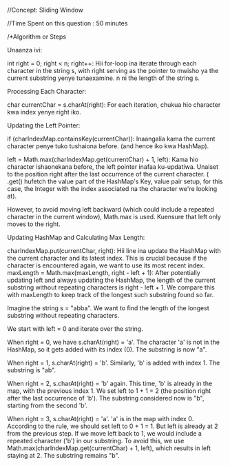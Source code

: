 ​//Concept: Sliding Window

//Time Spent on this question : 50 minutes

/*Algorithm or Steps

Unaanza ivi:

int right = 0; right < n; right++: Hii for-loop ina iterate through each character in the string s, with right serving as the pointer to mwisho ya the current substring yenye tunaexamine. n ni the length of the string s.

Processing Each Character:

char currentChar = s.charAt(right): For each iteration, chukua hio character kwa index yenye right iko.


Updating the Left Pointer:

if (charIndexMap.containsKey(currentChar)): Inaangalia kama the current character penye tuko tushaiona before. (and hence iko kwa HashMap).

left = Math.max(charIndexMap.get(currentChar) + 1, left): Kama hio character ishaonekana before, the left pointer inafaa ku-updatiwa. Unaiset to the position right after the last occurrence of the current character. ( .get() hufetch the value part of the HashMap's Key, value pair setup, for this case, the Integer with the index associated na the character we're looking at).

 However, to avoid moving left backward (which could include a repeated character in the current window), Math.max is used. Kuensure that left only moves to the right.


Updating HashMap and Calculating Max Length:

charIndexMap.put(currentChar, right): Hii line ina update the HashMap with the current character and its latest index. This is crucial because if the character is encountered again, we want to use its most recent index.
maxLength = Math.max(maxLength, right - left + 1): After potentially updating left and always updating the HashMap, the length of the current substring without repeating characters is right - left + 1. We compare this with maxLength to keep track of the longest such substring found so far.


Imagine the string s = "abba". We want to find the length of the longest substring without repeating characters.

We start with left = 0 and iterate over the string.

When right = 0, we have s.charAt(right) = 'a'. The character 'a' is not in the HashMap, so it gets added with its index (0). The substring is now "a".

When right = 1, s.charAt(right) = 'b'. Similarly, 'b' is added with index 1. The substring is "ab".

When right = 2, s.charAt(right) = 'b' again. This time, 'b' is already in the map, with the previous index 1. We set left to 1 + 1 = 2 (the position right after the last occurrence of 'b'). The substring considered now is "b", starting from the second 'b'.

When right = 3, s.charAt(right) = 'a'. 'a' is in the map with index 0. According to the rule, we should set left to 0 + 1 = 1. But left is already at 2 from the previous step.
If we move left back to 1, we would include a repeated character ('b') in our substring. To avoid this, we use Math.max(charIndexMap.get(currentChar) + 1, left), which results in left staying at 2. The substring remains "b".